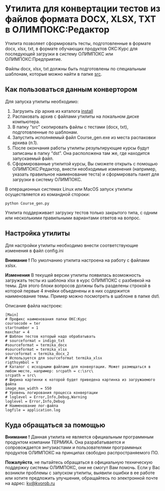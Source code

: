 # Утилита для конвертации тестов из файлов формата DOCX, XLSX, TXT в ОЛИМПОКС:Редактор

Утилита позволяет сформировать тесты, подготовленные в формате docx, xlsx, txt, в формате обучающих продуктов ОКС:Курс для последующей загрузки в систему ОЛИМПОКС или ОЛИМПОКС:Предприятие.

Файлы docx, xlsx, txt должны быть подготовлены по специальным шаблонам, которые можно найти в папке [src](https://github.com/kvorob/olimpoks-course-gen/tree/main/src).

## Как пользоваться данным конвертором

Для запуска утилиты необходимо:
1.  Загрузить zip архив из каталога [install](https://github.com/kvorob/olimpoks-course-gen/raw/main/install/olimpoks-course-gen.zip)
1.	Распаковать архив с файлами утилиты на локальном диске компьютера.
2.	В папку “src”  скопировать файлы с тестами (docx, txt), подготовленные по шаблонам. 
3.	Запустить исполняемый файл Course_gen.exe из места распаковки архива (п.1).  
4.  После окончания работы утилиты результирующие курсы будут записаны в папку “dst”. Она расположена там же, где находится запускаемый файл.
6.	Сформированные утилитой курсы, Вы сможете открыть с помощью ОЛИМПОКС:Редактор, внести необходимые изменения (например, указать правильное наименование теста) и сформировать пакет для загрузки в систему ОЛИМПОКС.

В операционных системах Linux или MacOS запуск утилиты осуществляется из командной стороки:

```
python Course_gen.py

```

Утилита поддерживает загрузку тестов только закрытого типа, с одним или несколькими правильными вариантами ответов на вопрос.

## Настройка утилиты

Для настройки утилиты необходимо внести соответствующие изменения в файл config.ini

**Внимание !** По умолчанию утилита настроена на работу с файлами xslsx.

**Изменения** В текущей версии утилиты появилась возможность загружать тесты из шаблона xlsx в курс ОЛИМПОКС с разбивкой на темы. Для этого блоки вопросов должны быть разделены строкой в которой первые 4 ячейки объеденены и в них содержится наименование темы. Пример можно посмотреть в шаблоне в папке dst\ 

Описание файла настроек:

```
[Main]
# Префикс наименования папки ОКС:Курс
coursecode = ter
startnumber = 1
maxchar = 4
# Шаблон тестов который надо обрабатывать
# sourceformat = indigo_txt
#sourceformat = termika_docx
#sourceformat = termika_xlsx
sourceformat = termika_docx_2
# Используется для sourceformat termika_xlsx
rigthsymbol = V
# Каталог с исходными файлами для конвертации. Может размещаться в любом месте, например: srcpath = c:\src\
srcpath = src\
# Ширина картинки к которой будет приведена картинка из загружаемого файла
image_max_width = 550
# Уровень логирования процесса конвертации
# loglevel = Error,Info,Debug,Warning
loglevel = Error,Info,Debug
# Наименование лог-файла 
logfile = application.log
```

## Куда обращаться за помощью

**Внимание !** Данная утилита не является официальным программным продуктом компании ТЕРМИКА. Она разрабатывается и сопровождается энтузиастами и пользователями программных продуктов ОЛИМПОКС на принципах свободно распространяемого ПО. 

**Пожалуйста**, не пытайтесь обращаться в официальную техническую поддержку системы ОЛИМПОКС, они не смогут Вам помочь.
Если у Вас возникли проблемы с запуском утилиты, выявили ошибки в ее работе или хотите предложить улучшения, обращайтесь по электронной почте на адрес: kv@kvorob.ru

